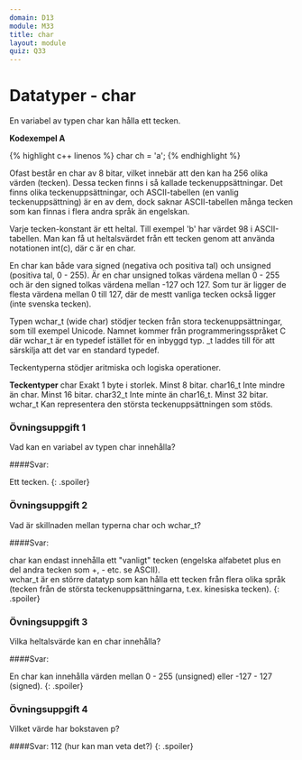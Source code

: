 ```yaml
---
domain: D13
module: M33
title: char
layout: module
quiz: Q33
---
```


# Datatyper - char

En variabel av typen char kan hålla ett tecken.

__Kodexempel A__

{% highlight c++ linenos %}
   char ch = 'a';
{% endhighlight %}

Ofast består en char av 8 bitar, vilket innebär att den kan ha 256 olika värden (tecken). Dessa tecken finns i så kallade teckenuppsättningar.
Det finns olika teckenuppsättningar, och ASCII-tabellen (en vanlig teckenuppsättning) är en av dem, dock saknar ASCII-tabellen många tecken som kan finnas i flera andra språk än engelskan.

Varje tecken-konstant är ett heltal. Till exempel 'b' har värdet 98 i ASCII-tabellen.
Man kan få ut heltalsvärdet från ett tecken genom att använda notationen int(c), där c är en char.

En char kan både vara signed (negativa och positiva tal) och unsigned (positiva tal, 0 - 255).
Är en char unsigned tolkas värdena mellan 0 - 255 och är den signed tolkas värdena mellan -127 och 127.
Som tur är ligger de flesta värdena mellan 0 till 127, där de mestt vanliga tecken också ligger (inte svenska tecken).

Typen wchar_t (wide char) stödjer tecken från stora teckenuppsättningar, som till exempel Unicode.
Namnet kommer från programmeringsspråket C där wchar_t är en typedef istället för en inbyggd typ. _t laddes till för att särskilja att det var en standard typedef.

Teckentyperna stödjer aritmiska och logiska operationer.

__Teckentyper__
char	    Exakt 1 byte i storlek. Minst 8 bitar.
char16_t	Inte mindre än char. Minst 16 bitar.
char32_t	Inte minte än char16_t. Minst 32 bitar.
wchar_t	    Kan representera den största teckenuppsättningen som stöds.

### Övningsuppgift 1

Vad kan en variabel av typen char innehålla?

####Svar: 

Ett tecken.
{: .spoiler}

### Övningsuppgift 2

Vad är skillnaden mellan typerna char och wchar_t?

####Svar: 

char kan endast innehålla ett "vanligt" tecken (engelska alfabetet plus en del andra tecken som +, - etc. se ASCII).
<br>
wchar_t är en större datatyp som kan hålla ett tecken från flera olika språk (tecken från de största teckenuppsättningarna, t.ex. kinesiska tecken).
{: .spoiler}

### Övningsuppgift 3

Vilka heltalsvärde kan en char innehålla?

####Svar: 

En char kan innehålla värden mellan 0 - 255 (unsigned) eller -127 - 127 (signed).
{: .spoiler}

### Övningsuppgift 4

Vilket värde har bokstaven p?

####Svar: 
112 (hur kan man veta det?)
{: .spoiler}